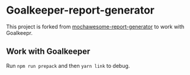 Goalkeeper-report-generator
============================

This project is forked from [mochawesome-report-generator](https://github.com/adamgruber/mochawesome-report-generator) to work with Goalkeepr.

## Work with Goalkeeper

Run `npm run prepack` and then `yarn link` to debug.

